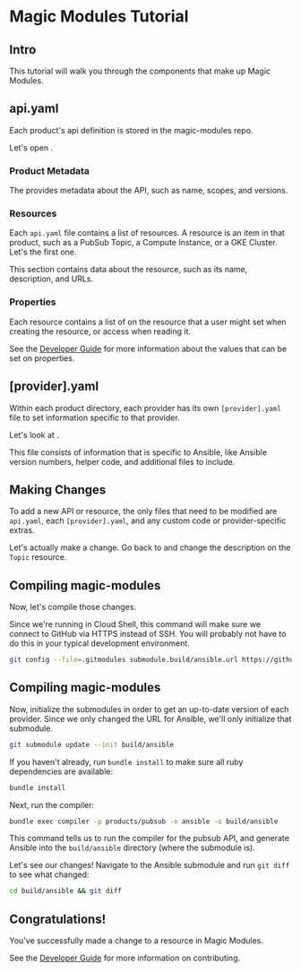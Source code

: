 <!---
Note: This tutorial is meant for Google Cloud Shell, and can be opened by going to
https://console.cloud.google.com/cloudshell/open?git_repo=https://github.com/GoogleCloudPlatform/magic-modules&tutorial=TUTORIAL.md
--->
# Magic Modules Tutorial

<!-- TODO: analytics id? -->
<walkthrough-author name="danahoffman@google.com" tutorialName="Magic Modules Tutorial" repositoryUrl="https://github.com/GoogleCloudPlatform/magic-modules"></walkthrough-author>

## Intro

This tutorial will walk you through the components that make up Magic Modules.

## api.yaml

Each product's api definition is stored in the magic-modules repo.

Let's open
<walkthrough-editor-open-file filePath="magic-modules/products/pubsub/api.yaml"
                              text="products/pubsub/api.yaml">
</walkthrough-editor-open-file>.

### Product Metadata

The
<walkthrough-editor-select-regex filePath="magic-modules/products/pubsub/api.yaml"
                                 regex="!ruby/object:Api::Product"
                                 text="top section">
</walkthrough-editor-select-regex>
provides metadata about the API, such as name, scopes, and versions.

### Resources

Each `api.yaml` file contains a list of resources. A resource is an item in that product,
such as a PubSub Topic, a Compute Instance, or a GKE Cluster.
Let's
<walkthrough-editor-select-regex filePath="magic-modules/products/pubsub/api.yaml"
                                 regex="!ruby/object:Api::Resource"
                                 text="look at">
</walkthrough-editor-select-regex>
the first one.

This section contains data about the resource, such as its name, description, and URLs.

### Properties

Each resource contains a list of
<walkthrough-editor-select-regex filePath="magic-modules/products/pubsub/api.yaml"
                                 regex="properties:"
                                 text="properties">
</walkthrough-editor-select-regex>
on the resource that a user might set when creating the resource, or access when reading it.

See the [Developer Guide](https://github.com/GoogleCloudPlatform/magic-modules/blob/master/DEVELOPER.md)
for more information about the values that can be set on properties.

## [provider].yaml

Within each product directory, each provider has its own `[provider].yaml` file to set information
specific to that provider.

Let's look at
<walkthrough-editor-open-file filePath="magic-modules/products/pubsub/ansible.yaml"
                              text="products/pubsub/ansible.yaml">
</walkthrough-editor-open-file>.

This file consists of information that is specific to Ansible, like Ansible version numbers,
helper code, and additional files to include.

## Making Changes

To add a new API or resource, the only files that need to be modified are `api.yaml`, each
`[provider].yaml`, and any custom code or provider-specific extras.

Let's actually make a change. Go back to
<walkthrough-editor-open-file filePath="magic-modules/products/pubsub/api.yaml"
                              text="products/pubsub/api.yaml">
</walkthrough-editor-open-file>
and change the description on the `Topic` resource.

## Compiling magic-modules

Now, let's compile those changes.

Since we're running in Cloud Shell, this command will make sure we connect to GitHub via HTTPS
instead of SSH. You will probably not have to do this in your typical development environment.
```bash
git config --file=.gitmodules submodule.build/ansible.url https://github.com/modular-magician/ansible.git && git submodule sync
```

## Compiling magic-modules

Now, initialize the submodules in order to get an up-to-date version of each provider.
Since we only changed the URL for Ansible, we'll only initialize that submodule.
```bash
git submodule update --init build/ansible
```

If you haven't already, run `bundle install` to make sure all ruby dependencies are available:
```bash
bundle install
```

Next, run the compiler:
```bash
bundle exec compiler -p products/pubsub -e ansible -o build/ansible
```

This command tells us to run the compiler for the pubsub API, and generate Ansible into the
`build/ansible` directory (where the submodule is).

Let's see our changes! Navigate to the Ansible submodule and run `git diff` to see what changed:
```bash
cd build/ansible && git diff
```

## Congratulations!

<walkthrough-conclusion-trophy></walkthrough-conclusion-trophy>

You've successfully made a change to a resource in Magic Modules.

See the [Developer Guide](https://github.com/GoogleCloudPlatform/magic-modules/blob/master/DEVELOPER.md)
for more information on contributing.
